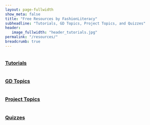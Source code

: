 ```yaml
---
layout: page-fullwidth
show_meta: false
title: "Free Resources by FashionLiteracy"
subheadline: "Tutorials, GD Topics, Project Topics, and Quizzes"
header:
   image_fullwidth: "header_tutorials.jpg"
permalink: "/resources/"
breadcrumb: true
---
```


<div class="row">
   <div class="small-3 columns">
   <a href="/resources/tutorials/">
      <h3>Tutorials</h3>
   </a>
   </div><!-- /.small-12.columns -->
   <div class="small-3 columns">
   <a href="/resources/gd-topics/">
      <h3>GD Topics</h3>
   </a>
   </div><!-- /.small-12.columns -->
   <div class="small-3 columns">
   <a href="/resources/project-topics/">
      <h3>Project Topics</h3>
   </a>
   </div><!-- /.small-12.columns -->
   <div class="small-3 columns">
   <a href="/resources/quizzes/">
      <h3>Quizzes</h3>
   </a>
   </div><!-- /.small-12.columns -->

</div>
